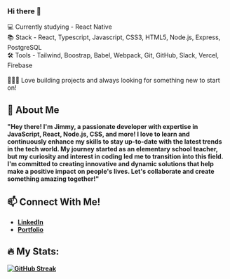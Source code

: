 ### Hi there 👋

💻 Currently studying - React Native
<br/>
📚 Stack - React, Typescript, Javascript, CSS3, HTML5, Node.js, Express, PostgreSQL
<br/>
🛠️ Tools - Tailwind, Boostrap, Babel, Webpack, Git, GitHub, Slack, Vercel, Firebase  
<br/>
🧑🏻‍💻 Love building projects and always looking for something new to start on! 
<br/>

💬 <b>About Me<b>
---

"Hey there! I'm Jimmy, a passionate developer with expertise in JavaScript, React, Node.js, CSS, and more! I love to learn and continuously enhance my skills to stay up-to-date with the latest trends in the tech world. My journey started as an elementary school teacher, but my curiosity and interest in coding led me to transition into this field. I'm committed to creating innovative and dynamic solutions that help make a positive impact on people's lives. Let's collaborate and create something amazing together!"



📫 <b>Connect With Me!<b>
---

- [LinkedIn](https://www.linkedin.com/in/jameswu49/)
- [Portfolio](https://jameswu49.github.io/portfolio/)

🔥 <b>My Stats:<b>
---

[![GitHub Streak](https://streak-stats.demolab.com/?user=jameswu49)](https://git.io/streak-stats)

